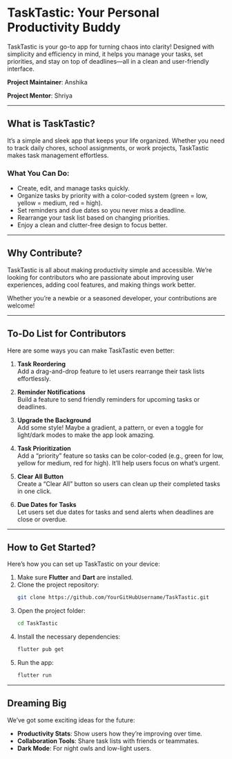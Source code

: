 # **TaskTastic: Your Personal Productivity Buddy**

TaskTastic is your go-to app for turning chaos into clarity! Designed with simplicity and efficiency in mind, it helps you manage your tasks, set priorities, and stay on top of deadlines—all in a clean and user-friendly interface.

**Project Maintainer**: Anshika 

**Project Mentor**: Shriya  

---

## **What is TaskTastic?**

It’s a simple and sleek app that keeps your life organized. Whether you need to track daily chores, school assignments, or work projects, TaskTastic makes task management effortless.

### **What You Can Do:**
- Create, edit, and manage tasks quickly.  
- Organize tasks by priority with a color-coded system (green = low, yellow = medium, red = high).  
- Set reminders and due dates so you never miss a deadline.  
- Rearrange your task list based on changing priorities.  
- Enjoy a clean and clutter-free design to focus better.  

---

## **Why Contribute?**

TaskTastic is all about making productivity simple and accessible. We’re looking for contributors who are passionate about improving user experiences, adding cool features, and making things work better.

Whether you’re a newbie or a seasoned developer, your contributions are welcome!

---

## **To-Do List for Contributors**

Here are some ways you can make TaskTastic even better:

1. **Task Reordering**  
   Add a drag-and-drop feature to let users rearrange their task lists effortlessly.  

2. **Reminder Notifications**  
   Build a feature to send friendly reminders for upcoming tasks or deadlines.  

3. **Upgrade the Background**  
   Add some style! Maybe a gradient, a pattern, or even a toggle for light/dark modes to make the app look amazing.  

4. **Task Prioritization**  
   Add a “priority” feature so tasks can be color-coded (e.g., green for low, yellow for medium, red for high). It’ll help users focus on what’s urgent.  

5. **Clear All Button**  
   Create a “Clear All” button so users can clean up their completed tasks in one click.  

6. **Due Dates for Tasks**  
   Let users set due dates for tasks and send alerts when deadlines are close or overdue.  

---

## **How to Get Started?**

Here’s how you can set up TaskTastic on your device:

1. Make sure **Flutter** and **Dart** are installed.  
2. Clone the project repository:  
   ```bash
   git clone https://github.com/YourGitHubUsername/TaskTastic.git
3. Open the project folder:  
   ```bash
   cd TaskTastic
4. Install the necessary dependencies:  
   ```bash
   flutter pub get
5. Run the app:  
   ```bash
   flutter run
---

## **Dreaming Big**  

We’ve got some exciting ideas for the future:  
- **Productivity Stats**: Show users how they’re improving over time.  
- **Collaboration Tools**: Share task lists with friends or teammates.  
- **Dark Mode**: For night owls and low-light users.  

